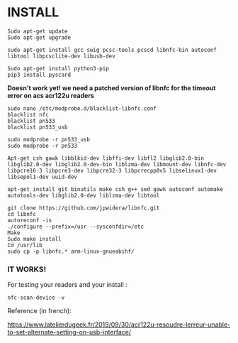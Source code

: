 
# INSTALL

```
Sudo apt-get update
Sudo apt-get upgrade

sudo apt-get install gcc swig pcsc-tools pcscd libnfc-bin autoconf libtool libpcsclite-dev libusb-dev

Sudo apt-get install python3-pip
pip3 install pyscard
```

**Doesn't work yet! we need a patched version of libnfc for the timeout error on acs acr122u readers**

```
sudo nano /etc/modprobe.d/blacklist-libnfc.conf
blacklist nfc
blacklist pn533
blacklist pn533_usb

sudo modprobe -r pn533_usb
sudo modprobe -r pn533
```

```
Apt-get csh gawk libblkid-dev libffi-dev libfl2 libglib2.0-bin libglib2.0-dev libglib2.0-dev-bin liblzma-dev libmount-dev libnfc-dev libpcre16-3 libpcre3-dev libpcre32-3 libpcrecpp0v5 libselinux1-dev libsepol1-dev uuid-dev

apt-get install git binutils make csh g++ sed gawk autoconf automake autotools-dev libglib2.0-dev liblzma-dev libtool 

git clone https://github.com/jpwidera/libnfc.git
cd libnfc
autoreconf -is
./configure --prefix=/usr --sysconfdir=/etc
Make
Sudo make install
Cd /usr/lib
sudo cp -p libnfc.* arm-linux-gnueabihf/
```

### **IT WORKS!**


For testing your readers and your install : 

``nfc-scan-device -v``

Reference (in french): 

https://www.latelierdugeek.fr/2019/09/30/acr122u-resoudre-lerreur-unable-to-set-alternate-setting-on-usb-interface/